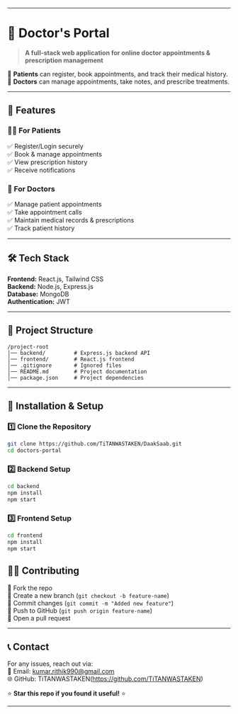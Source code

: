 
---

# 🏥 Doctor's Portal  

> **A full-stack web application for online doctor appointments & prescription management**  

🔹 **Patients** can register, book appointments, and track their medical history.  
🔹 **Doctors** can manage appointments, take notes, and prescribe treatments.  

---

## 🚀 Features  

### 👩‍⚕️ For Patients  
✅ Register/Login securely  
✅ Book & manage appointments  
✅ View prescription history  
✅ Receive notifications  

### 🏥 For Doctors  
✅ Manage patient appointments  
✅ Take appointment calls  
✅ Maintain medical records & prescriptions  
✅ Track patient history  

---

## 🛠️ Tech Stack  

**Frontend:** React.js, Tailwind CSS  
**Backend:** Node.js, Express.js  
**Database:** MongoDB  
**Authentication:** JWT  

---

## 📂 Project Structure  

```
/project-root
│── backend/         # Express.js backend API
│── frontend/        # React.js frontend
│── .gitignore       # Ignored files
│── README.md        # Project documentation
│── package.json     # Project dependencies
```

---

## 🚀 Installation & Setup  

### 1️⃣ Clone the Repository  
```sh
git clone https://github.com/TiTANWASTAKEN/DaakSaab.git
cd doctors-portal
```

### 2️⃣ Backend Setup  
```sh
cd backend
npm install
npm start
```

### 3️⃣ Frontend Setup  
```sh
cd frontend
npm install
npm start
```



## 👨‍💻 Contributing  

🔹 Fork the repo  
🔹 Create a new branch (`git checkout -b feature-name`)  
🔹 Commit changes (`git commit -m "Added new feature"`)  
🔹 Push to GitHub (`git push origin feature-name`)  
🔹 Open a pull request  

---

## 📞 Contact  

For any issues, reach out via:  
📧 Email: kumar.rithik990@gmail.com  
🌐 GitHub: TiTANWASTAKEN(https://github.com/TiTANWASTAKEN)  

⭐ **Star this repo if you found it useful!** ⭐  

---
